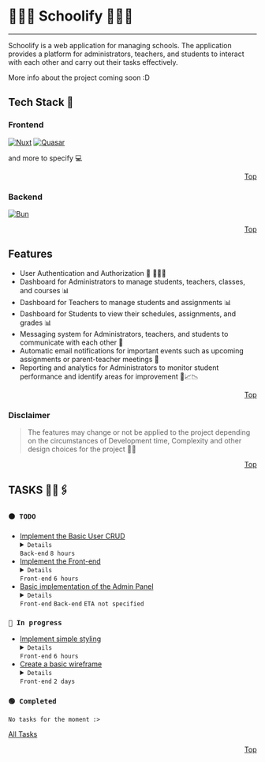 <a name="readme-top"></a>
# 👨🏻‍🎓 Schoolify 👩🏻‍🏫

---

Schoolify is a web application for managing schools. The application provides a platform for administrators, teachers, and students to interact with each other and carry out their tasks effectively.

More info about the project coming soon :D

## Tech Stack 🧩

### Frontend

[![Nuxt][NuxtLogo]][NuxtURL] [![Quasar][QuasarLogo]][QuasarURL]

  and more to specify 💻

<p align="right"><a href="#readme-top">Top</a></p>

### Backend

[![Bun][BunLogo]][BunURL]

<p align="right"><a href="#readme-top">Top</a></p>

## Features

* User Authentication and Authorization 🔐 👩🏻‍💻
* Dashboard for Administrators to manage students, teachers, classes, and courses 📊
* Dashboard for Teachers to manage students and assignments 📊
* Dashboard for Students to view their schedules, assignments, and grades 📊
* Messaging system for Administrators, teachers, and students to communicate with each other 💬
* Automatic email notifications for important events such as upcoming assignments or parent-teacher meetings 💌
* Reporting and analytics for Administrators to monitor student performance and identify areas for improvement 📄📈📉

<p align="right"><a href="#readme-top">Top</a></p>

### Disclaimer

> The features may change or not be applied to the project depending on the circumstances of Development time, Complexity and other design choices for the project 🐱‍👤

<p align="right"><a href="#readme-top">Top</a></p>

## TASKS 📓📎🖇

### `⚫ TODO`

* [Implement the Basic User CRUD](https:&#x2F;&#x2F;www.notion.so&#x2F;Implement-the-Basic-User-CRUD-617ab1a158524050993297f2ed559f9b) <details><summary>`Details`</summary> Implement the sql CRUD operations </details>  `Back-end`  `8 hours`
* [Implement the Front-end](https:&#x2F;&#x2F;www.notion.so&#x2F;Implement-the-Front-end-f8ca3f1ac26946379cf5ebdcee0d3271) <details><summary>`Details`</summary> *No details* </details>  `Front-end`  `6 hours`
* [Basic implementation of the Admin Panel](https:&#x2F;&#x2F;www.notion.so&#x2F;Basic-implementation-of-the-Admin-Panel-62c62d83681740a0a0943a56d69d21e1) <details><summary>`Details`</summary> Implement the styling and the basic crud functionality for user management and roles </details>  `Front-end` `Back-end`  `ETA not specified`

### `🔵 In progress`

* [Implement simple styling](https:&#x2F;&#x2F;www.notion.so&#x2F;Implement-simple-styling-6574c7b918bc41cd97ea252b622a5b0b) <details><summary>`Details`</summary> Implement the Styles, Colors and the Customization of the look and feel of the App </details> `Front-end`   `6 hours`
* [Create a basic wireframe](https:&#x2F;&#x2F;www.notion.so&#x2F;Create-a-basic-wireframe-06ac00c513c34da8b8fbd32f89255ac7) <details><summary>`Details`</summary> *No details* </details> `Front-end`   `2 days`

### `🟢 Completed`

`No tasks for the moment :>`

[All Tasks][SchoolifySiteURL]

<p align="right"><a href="#readme-top">Top</a></p>

<!-- MARKDOWN ASSETS -->

[NuxtLogo]: https://img.shields.io/badge/nuxt.js-00db7f?style=for-the-badge&logo=nuxt.js&logoColor=000
[NuxtURL]: https://nuxt.com/

[QuasarLogo]: https://img.shields.io/badge/Quasar-1d1d1d?style=for-the-badge&logo=quasar&logoColor=1976d2
[QuasarURL]: https://quasar.dev/

[BunLogo]: https://img.shields.io/badge/Bun%20V0.5.9-282a35?style=for-the-badge&logo=bun&logoColor=fff
[BunURL]: https://bun.sh/

[SchoolifySiteURL]: https://schoolify.super.site/
